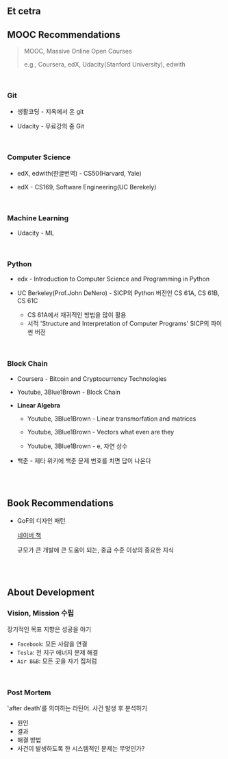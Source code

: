 ## Et cetra

## MOOC Recommendations

> MOOC, Massive Online Open Courses
>
> e.g., Coursera, edX, Udacity(Stanford University), edwith

<br>

### **Git**

- 생활코딩 - 지옥에서 온 git

- Udacity - 무료강의 중 Git

<br>

### **Computer Science**

- edX, edwith(한글번역) - CS50(Harvard, Yale)

- edX - CS169, Software Engineering(UC Berekely)

<br>

### **Machine Learning**

- Udacity - ML

<br>

### **Python**

- edx - Introduction to Computer Science and Programming in Python

- UC Berkeley(Prof.John DeNero) - SICP의 Python 버전인 CS 61A, CS 61B, CS 61C
  - CS 61A에서 재귀적인 방법을 많이 활용
  - 서적 'Structure and Interpretation of Computer Programs' SICP의 파이썬 버전

<br>

### **Block Chain**

- Coursera - Bitcoin and Cryptocurrency Technologies

- Youtube, 3Blue1Brown - Block Chain

- __Linear Algebra__

  - Youtube, 3Blue1Brown - Linear transmorfation and matrices

  - Youtube, 3Blue1Brown - Vectors what even are they
  - Youtube, 3Blue1Brown - e, 자연 상수

- 백준 - 제타 위키에 백준 문제 번호를 치면 답이 나온다

<br>

<br>

## Book Recommendations

- GoF의 디자인 패턴

  [네이버 책](https://book.naver.com/bookdb/book_detail.nhn?bid=8942623)

  규모가 큰 개발에 큰 도움이 되는, 중급 수준 이상의 중요한 지식

<br>

<br>

## About Development

### Vision, Mission 수립

장기적인 목표 지향은 성공을 야기

- `Facebook`: 모든 사람을 연결
- `Tesla`: 전 지구 에너지 문제 해결
- `Air B&B`: 모든 곳을 자기 집처럼

<br>

### Post Mortem

'after death'를 의미하는 라틴어. 사건 발생 후 분석하기

- 원인
- 결과
- 해결 방법
- 사건이 발생하도록 한 시스템적인 문제는 무엇인가?

